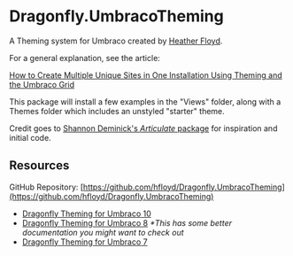 # Dragonfly.UmbracoTheming #

A Theming system for Umbraco created by [Heather Floyd](https://www.HeatherFloyd.com).

For a general explanation, see the article:

 [How to Create Multiple Unique Sites in One Installation Using Theming and the Umbraco Grid](https://24days.in/umbraco-cms/2016/unique-sites-using-theming/)

This package will install a few examples in the "Views" folder, along with a  Themes folder which includes an unstyled "starter" theme.

Credit goes to [Shannon Deminick's *Articulate* package](https://github.com/Shazwazza/Articulate) for inspiration and initial code.

## Resources ##
GitHub Repository: [https://github.com/hfloyd/Dragonfly.UmbracoTheming](https://github.com/hfloyd/Dragonfly.UmbracoTheming)

- [Dragonfly Theming for Umbraco 10](https://github.com/hfloyd/Dragonfly.Umbraco10.Theming) 
- [Dragonfly Theming for Umbraco 8](https://github.com/hfloyd/Dragonfly.Umbraco8Theming) *\*This has some better documentation you might want to check out*
- [Dragonfly Theming for Umbraco 7](https://github.com/hfloyd/Dragonfly.UmbracoTheming)

